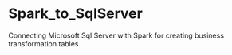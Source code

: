 # Spark_to_SqlServer
Connecting Microsoft Sql Server with Spark for creating business transformation tables
